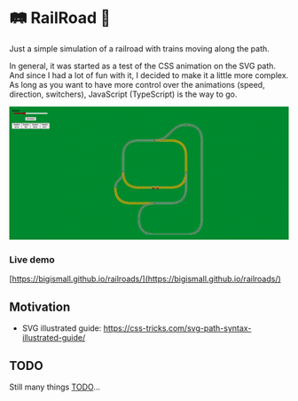 # 🛤️ RailRoad 🚂

Just a simple simulation of a railroad with trains moving along the path.

In general, it was started as a test of the CSS animation on the SVG path. 
And since I had a lot of fun with it, I decided to make it a little more complex.
As long as you want to have more control over the animations (speed, direction, switchers), JavaScript (TypeScript) is the way to go.



![Cover](docs/cover.png)

### Live demo ###
[https://bigismall.github.io/railroads/](https://bigismall.github.io/railroads/) 


## Motivation ##

* SVG illustrated guide: https://css-tricks.com/svg-path-syntax-illustrated-guide/

## TODO ##
Still many things [TODO](TODO.md)...